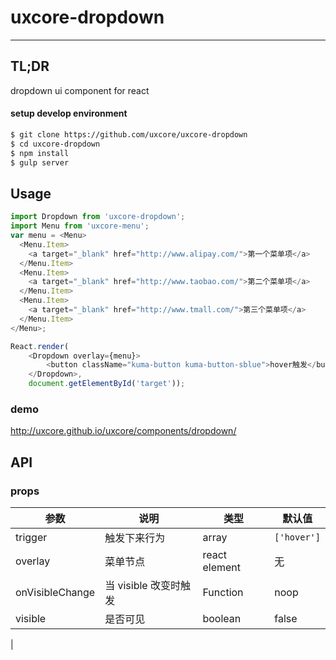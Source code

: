 uxcore-dropdown
===============

---

TL;DR
-----

dropdown ui component for react

#### setup develop environment

```sh
$ git clone https://github.com/uxcore/uxcore-dropdown
$ cd uxcore-dropdown
$ npm install
$ gulp server
```

Usage
-----

```js
import Dropdown from 'uxcore-dropdown';
import Menu from 'uxcore-menu';
var menu = <Menu>
  <Menu.Item>
    <a target="_blank" href="http://www.alipay.com/">第一个菜单项</a>
  </Menu.Item>
  <Menu.Item>
    <a target="_blank" href="http://www.taobao.com/">第二个菜单项</a>
  </Menu.Item>
  <Menu.Item>
    <a target="_blank" href="http://www.tmall.com/">第三个菜单项</a>
  </Menu.Item>
</Menu>;

React.render(
	<Dropdown overlay={menu}>
		<button className="kuma-button kuma-button-sblue">hover触发</button>
	</Dropdown>,
	document.getElementById('target'));
```

### demo

http://uxcore.github.io/uxcore/components/dropdown/

API
---

### props

| 参数           | 说明         | 类型          | 默认值      |
|----------------|--------------|---------------|-------------|
| trigger        | 触发下来行为 | array         | `['hover']` |
| overlay        | 菜单节点     | react element | 无          |
| onVisibleChange|当 visible 改变时触发|Function| noop        |
| visible        |是否可见      | boolean       | false       |
| 
